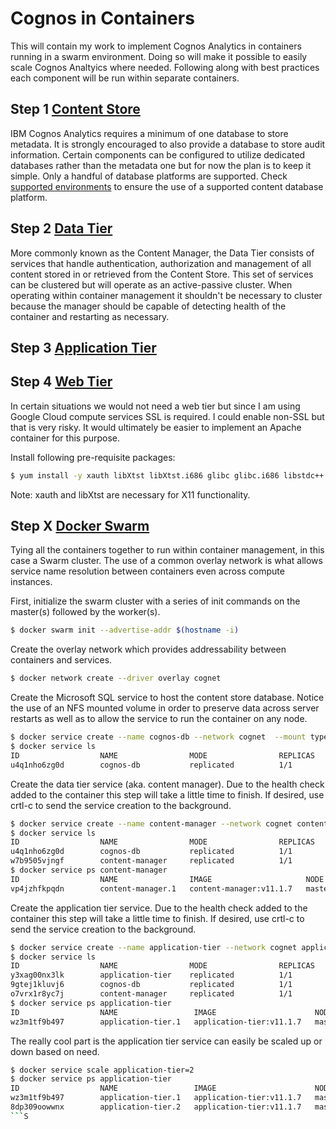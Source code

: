 # Cognos in Containers
This will contain my work to implement Cognos Analytics in containers running in a swarm environment. Doing so will make it possible to easily scale Cognos Analtyics where needed. Following along with best practices each component will be run within separate containers.

## Step 1 [Content Store](Content_Store.md)
IBM Cognos Analytics requires a minimum of one database to store metadata. It is strongly encouraged to also provide a database to store audit information. Certain components can be configured to utilize dedicated databases rather than the metadata one but for now the plan is to keep it simple. Only a handful of database platforms are supported. Check [supported environments](https://www.ibm.com/support/pages/ibm-cognos-analytics-premises-111x-supported-software-environments) to ensure the use of a supported content database platform.

## Step 2 [Data Tier](Data_Tier.md)
More commonly known as the Content Manager, the Data Tier consists of services that handle authentication, authorization and management of all content stored in or retrieved from the Content Store. This set of services can be clustered but will operate as an active-passive cluster. When operating within container management it shouldn't be necessary to cluster because the manager should be capable of detecting health of the container and restarting as necessary.

## Step 3 [Application Tier](App_Tier.md)

## Step 4 [Web Tier](Web_Tier.md)
In certain situations we would not need a web tier but since I am using Google Cloud compute services SSL is required. I could enable non-SSL but that is very risky. It would ultimately be easier to implement an Apache container for this purpose.


Install following pre-requisite packages:
```bash
$ yum install -y xauth libXtst libXtst.i686 glibc glibc.i686 libstdc++ libstdc++.i686 nspr nspr.i686 nss nss.i686 motif motif.i686
```

Note: xauth and libXtst are necessary for X11 functionality.

## Step X [Docker Swarm](Docker_Swarm.md)
Tying all the containers together to run within container management, in this case a Swarm cluster. The use of a common overlay network is what allows service name resolution between containers even across compute instances.

First, initialize the swarm cluster with a series of init commands on the master(s) followed by the worker(s).

```bash
$ docker swarm init --advertise-addr $(hostname -i)
```

Create the overlay network which provides addressability between containers and services.

```bash
$ docker network create --driver overlay cognet
```

Create the Microsoft SQL service to host the content store database. Notice the use of an NFS mounted volume in order to preserve data across server restarts as well as to allow the service to run the container on any node. 

```bash
$ docker service create --name cognos-db --network cognet  --mount type=volume,dst=/var/opt/mssql,volume-driver=local,volume-opt=type=nfs,\"volume-opt=o=nfsvers=4,addr=master-1\",volume-opt=device=:/opt/ibm/cognos_data cognosdb:v1
$ docker service ls
ID                  NAME                MODE                REPLICAS            IMAGE               PORTS
u4q1nho6zg0d        cognos-db           replicated          1/1                 cognosdb:v1
```

Create the data tier service (aka. content manager). Due to the health check added to the container this step will take a little time to finish. If desired, use crtl-c to send the service creation to the background.

```bash
$ docker service create --name content-manager --network cognet content-manager:v11.1.7
$ docker service ls
ID                  NAME                MODE                REPLICAS            IMAGE                     PORTS
u4q1nho6zg0d        cognos-db           replicated          1/1                 cognosdb:v1
w7b9505vjngf        content-manager     replicated          1/1                 content-manager:v11.1.7
$ docker service ps content-manager
ID                  NAME                IMAGE                     NODE                DESIRED STATE       CURRENT STATE                ERROR               PORTS
vp4jzhfkpqdn        content-manager.1   content-manager:v11.1.7   master-1            Running             Running about a minute ago
```

Create the application tier service. Due to the health check added to the container this step will take a little time to finish. If desired, use crtl-c to send the service creation to the background.

```bash
$ docker service create --name application-tier --network cognet application-tier:v11.1.7
$ docker service ls
ID                  NAME                MODE                REPLICAS            IMAGE                      PORTS
y3xag00nx3lk        application-tier    replicated          1/1                 application-tier:v11.1.7
9gtej1kluvj6        cognos-db           replicated          1/1                 cognosdb:v1
o7vrx1r8yc7j        content-manager     replicated          1/1                 content-manager:v11.1.7
$ docker service ps application-tier
ID                  NAME                 IMAGE                      NODE                DESIRED STATE       CURRENT STATE                ERROR               PORTS
wz3m1tf9b497        application-tier.1   application-tier:v11.1.7   master-1            Running             Running about a minute ago
```

The really cool part is the application tier service can easily be scaled up or down based on need.

```bash
$ docker service scale application-tier=2
$ docker service ps application-tier
ID                  NAME                 IMAGE                      NODE                DESIRED STATE       CURRENT STATE            ERROR               PORTS
wz3m1tf9b497        application-tier.1   application-tier:v11.1.7   master-1            Running             Running 3 minutes ago
8dp309oowwnx        application-tier.2   application-tier:v11.1.7   master-1            Running             Running 12 seconds ago
```S